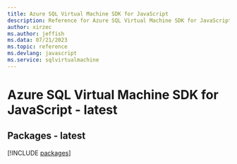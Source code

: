 ```yaml
---
title: Azure SQL Virtual Machine SDK for JavaScript
description: Reference for Azure SQL Virtual Machine SDK for JavaScript
author: xirzec
ms.author: jeffish
ms.data: 07/21/2023
ms.topic: reference
ms.devlang: javascript
ms.service: sqlvirtualmachine
---
```

# Azure SQL Virtual Machine SDK for JavaScript - latest
## Packages - latest
[!INCLUDE [packages](sql-virtual-machine-index.md)]